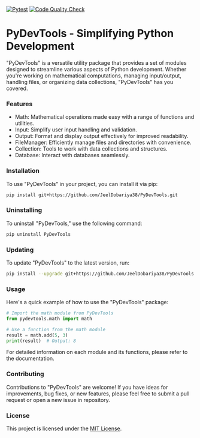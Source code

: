 [![Pytest](https://github.com/JeelDobariya38/PyDevTools/actions/workflows/%20test-code.yml/badge.svg?branch=main)](https://github.com/JeelDobariya38/PyDevTools/actions/workflows/%20test-code.yml) [![Code Quality Check](https://github.com/JeelDobariya38/PyDevTools/actions/workflows/code-quality-check.yml/badge.svg)](https://github.com/JeelDobariya38/PyDevTools/actions/workflows/code-quality-check.yml)

# PyDevTools - Simplifying Python Development
"PyDevTools" is a versatile utility package that provides a set of modules designed to streamline various aspects of Python development. Whether you're working on mathematical computations, managing input/output, handling files, or organizing data collections, "PyDevTools" has you covered.

### Features
- Math: Mathematical operations made easy with a range of functions and utilities.
- Input: Simplify user input handling and validation.
- Output: Format and display output effectively for improved readability.
- FileManager: Efficiently manage files and directories with convenience.
- Collection: Tools to work with data collections and structures.
- Database: Interact with databases seamlessly.

### Installation
To use "PyDevTools" in your project, you can install it via pip:

```bash
pip install git+https://github.com/JeelDobariya38/PyDevTools.git
```

### Uninstalling
To uninstall "PyDevTools," use the following command:
```bash
pip uninstall PyDevTools
```

### Updating
To update "PyDevTools" to the latest version, run:

```bash
pip install --upgrade git+https://github.com/JeelDobariya38/PyDevTools.git
```

### Usage
Here's a quick example of how to use the "PyDevTools" package:

```python
# Import the math module from PyDevTools
from pydevtools.math import math

# Use a function from the math module
result = math.add(5, 3)
print(result)  # Output: 8
```
For detailed information on each module and its functions, please refer to the documentation.

### Contributing
Contributions to "PyDevTools" are welcome! If you have ideas for improvements, bug fixes, or new features, please feel free to submit a pull request or open a new issue in repository.

### License
This project is licensed under the [MIT License](LICENSE.txt).
